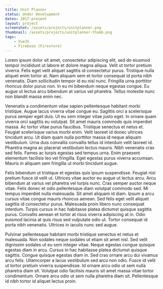 ```yaml
---
title: Unit Planner
status: Under Development
dates: 2017-present
layout: project
screenshot: /assets/projects/unitplanner.png
thumbnail: /assets/projects/unitplanner-thumb.png
tags:
    - VueJS
    - Firebase (Firestore)
---
```

Lorem ipsum dolor sit amet, consectetur adipiscing elit, sed do eiusmod tempor incididunt ut labore et dolore magna aliqua. Velit ut tortor pretium viverra. Felis eget velit aliquet sagittis id consectetur purus. Tristique nulla aliquet enim tortor at. Nam aliquam sem et tortor consequat id porta nibh venenatis. Diam sollicitudin tempor id eu nisl nunc. Fringilla urna porttitor rhoncus dolor purus non. In eu mi bibendum neque egestas congue. Eu augue ut lectus arcu bibendum at varius vel pharetra. Tellus molestie nunc non blandit massa enim nec.

Venenatis a condimentum vitae sapien pellentesque habitant morbi tristique. Augue lacus viverra vitae congue eu. Sagittis orci a scelerisque purus semper eget duis. Ut eu sem integer vitae justo eget. In ornare quam viverra orci sagittis eu volutpat. Sit amet mauris commodo quis imperdiet massa. Ac tortor vitae purus faucibus. Tristique senectus et netus et. Feugiat scelerisque varius morbi enim. Velit laoreet id donec ultrices tincidunt arcu. Ut diam quam nulla porttitor massa id neque aliquam vestibulum. Urna duis convallis convallis tellus id interdum velit laoreet id. Pharetra magna ac placerat vestibulum lectus mauris. Nibh venenatis cras sed felis. Fames ac turpis egestas sed tempus urna. Enim praesent elementum facilisis leo vel fringilla. Eget egestas purus viverra accumsan. Mauris in aliquam sem fringilla ut morbi tincidunt augue.

Felis bibendum ut tristique et egestas quis ipsum suspendisse. Feugiat nisl pretium fusce id velit ut. Ultrices vitae auctor eu augue ut lectus arcu. Arcu bibendum at varius vel pharetra vel turpis nunc. Cras semper auctor neque vitae. Felis donec et odio pellentesque diam volutpat commodo sed. Mi tempus imperdiet nulla malesuada. Sit amet aliquam id diam. Ipsum a arcu cursus vitae congue mauris rhoncus aenean. Sed felis eget velit aliquet sagittis id consectetur purus. Malesuada proin libero nunc consequat interdum. Turpis cursus in hac habitasse platea dictumst quisque sagittis purus. Convallis aenean et tortor at risus viverra adipiscing at in. Odio euismod lacinia at quis risus sed vulputate odio ut. Tortor consequat id porta nibh venenatis. Ultrices in iaculis nunc sed augue.

Pulvinar pellentesque habitant morbi tristique senectus et netus et malesuada. Non sodales neque sodales ut etiam sit amet nisl. Sed velit dignissim sodales ut eu sem integer vitae. Neque egestas congue quisque egestas diam in arcu. Cursus in hac habitasse platea dictumst quisque sagittis. Congue quisque egestas diam in. Sed cras ornare arcu dui vivamus arcu felis. Ullamcorper a lacus vestibulum sed arcu non odio. Fusce id velit ut tortor pretium viverra suspendisse. Id ornare arcu odio ut sem nulla pharetra diam sit. Volutpat odio facilisis mauris sit amet massa vitae tortor condimentum. Ornare arcu odio ut sem nulla pharetra diam sit. Pellentesque id nibh tortor id aliquet lectus proin.